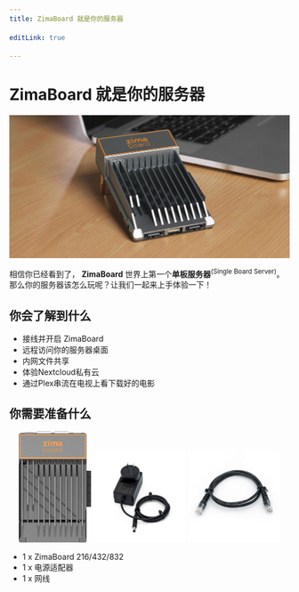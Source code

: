 ```yaml
---
title: ZimaBoard 就是你的服务器

editLink: true

---
```


# ZimaBoard 就是你的服务器

![ZimaBoard](/images/ZimaBoard/g4.jpeg)

相信你已经看到了， **ZimaBoard** 世界上第一个**单板服务器**<sup>(Single Board Server)</sup>。
那么你的服务器该怎么玩呢？让我们一起来上手体验一下！

## 你会了解到什么

- 接线并开启 ZimaBoard
- 远程访问你的服务器桌面
- 内网文件共享
- 体验Nextcloud私有云
- 通过Plex串流在电视上看下载好的电影


## 你需要准备什么

<!-- 
![ZimaBoard](/images/ZimaBoard/product_1.png)
![PowerAdapter](/images/Accessories/12V-3A-Power-Adapter-1.jpg)
![EthernetCable](/images/Accessories/Cat5e-Ethernet-Cable-1.jpg)
 -->

<p style="text-align: center;" >
  <img src="/images/ZimaBoard/product_1.png" style="max-width: 33%; max-height: 200px;" />
  <img src="/images/Accessories/12V-3A-Power-Adapter-1.jpg" style="max-width: 33%; max-height: 200px;" />
  <img src="/images/Accessories/Cat5e-Ethernet-Cable-1.jpg" style="max-width: 33%; max-height: 200px;" />
</p>

- 1 x ZimaBoard 216/432/832
- 1 x 电源适配器
- 1 x 网线